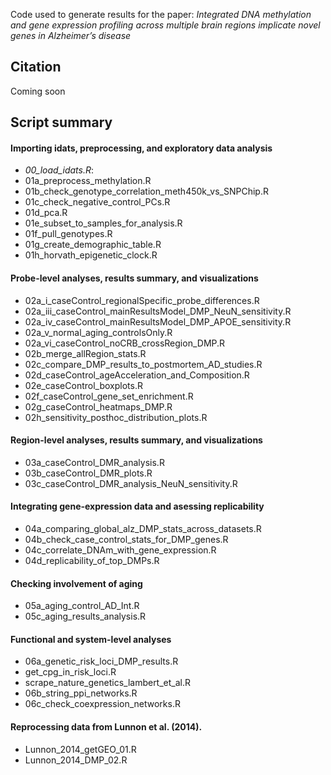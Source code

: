 Code used to generate results for the paper: *Integrated DNA methylation and gene expression profiling across multiple brain regions implicate novel genes in Alzheimer’s disease*

## Citation
Coming soon

## Script summary

#### Importing idats, preprocessing, and exploratory data analysis
* *00_load_idats.R*:
* 01a_preprocess_methylation.R
* 01b_check_genotype_correlation_meth450k_vs_SNPChip.R
* 01c_check_negative_control_PCs.R
* 01d_pca.R
* 01e_subset_to_samples_for_analysis.R
* 01f_pull_genotypes.R
* 01g_create_demographic_table.R
* 01h_horvath_epigenetic_clock.R

#### Probe-level analyses, results summary, and visualizations
* 02a_i_caseControl_regionalSpecific_probe_differences.R
* 02a_iii_caseControl_mainResultsModel_DMP_NeuN_sensitivity.R
* 02a_iv_caseControl_mainResultsModel_DMP_APOE_sensitivity.R
* 02a_v_normal_aging_controlsOnly.R
* 02a_vi_caseControl_noCRB_crossRegion_DMP.R
* 02b_merge_allRegion_stats.R
* 02c_compare_DMP_results_to_postmortem_AD_studies.R
* 02d_caseControl_ageAcceleration_and_Composition.R
* 02e_caseControl_boxplots.R
* 02f_caseControl_gene_set_enrichment.R
* 02g_caseControl_heatmaps_DMP.R
* 02h_sensitivity_posthoc_distribution_plots.R

#### Region-level analyses, results summary, and visualizations
* 03a_caseControl_DMR_analysis.R
* 03b_caseControl_DMR_plots.R
* 03c_caseControl_DMR_analysis_NeuN_sensitivity.R

#### Integrating gene-expression data and asessing replicability
* 04a_comparing_global_alz_DMP_stats_across_datasets.R
* 04b_check_case_control_stats_for_DMP_genes.R
* 04c_correlate_DNAm_with_gene_expression.R
* 04d_replicability_of_top_DMPs.R

#### Checking involvement of aging
* 05a_aging_control_AD_Int.R
* 05c_aging_results_analysis.R

#### Functional and system-level analyses
* 06a_genetic_risk_loci_DMP_results.R
* get_cpg_in_risk_loci.R
* scrape_nature_genetics_lambert_et_al.R
* 06b_string_ppi_networks.R
* 06c_check_coexpression_networks.R

#### Reprocessing data from Lunnon et al. (2014).
* Lunnon_2014_getGEO_01.R
* Lunnon_2014_DMP_02.R
